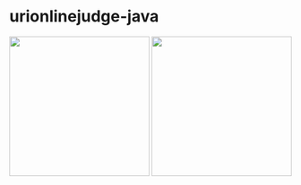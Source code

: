 # urionlinejudge-java

<img src="https://dka575ofm4ao0.cloudfront.net/pages-transactional_logos/retina/9144/Rl1qxNZhT5u7Bii1tesO" width="250">
<img src="https://image.flaticon.com/icons/png/512/1183/1183618.png" width="250">
